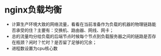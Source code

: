 # nginx负载均衡
+ 计算生产环境大致的网络流量，看看在当前准备作为负载的机器的物理链路能否承受的住？主要有：交换机、路由器、网线、网卡；
+ 总的流量均分给负载的后端节点时候每个节点到负载服务器之间的链路是否存在瓶颈？闲时？忙时？是否留了足够的冗余；
+ 进程数设置为cpu核心数

